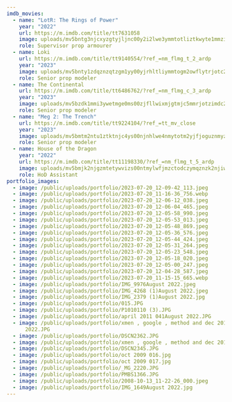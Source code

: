 ```yaml
---
imdb_movies:
  - name: "LotR: The Rings of Power"
    year: "2022"
    url: https://m.imdb.com/title/tt7631058
    image: uploads/mv5bntg3njcxyzgtyjljnc00y2i2lwe3ymmtotliztkwyte1mmzixkeyxkfqcgdeqxvynty4ndc5mde-._v1_fmjpg_ux1080_.jpg
    role: Supervisor prop armourer
  - name: Loki
    url: https://m.imdb.com/title/tt9140554/?ref_=nm_flmg_t_2_ardp
    year: "2023"
    image: uploads/mv5bnty1zdqznzqtzgm1yy00yjrhltliymmtogm2owflytrjotc2xkeyxkfqcgdeqxvymty3mde5mdy1._v1_ql75_uy562_cr35-0-380-562_.jpg
    role: Senior prop modeler
  - name: The Continental
    url: https://m.imdb.com/title/tt6486762/?ref_=nm_flmg_c_3_ardp
    year: "2023"
    image: uploads/mv5bzdk1mmi3ywetmge0ms00zjfllwixmjgtmjc5mmrjotzimdc2xkeyxkfqcgdeqxvymdm2ndm2mq-._v1_ql75_ux380_cr0-0-380-562_.jpg
    role: Senior prop modeler
  - name: "Meg 2: The Trench"
    url: https://m.imdb.com/title/tt9224104/?ref_=tt_mv_close
    year: "2023"
    image: uploads/mv5bmtm2ntu1ztktnjc4ys00njnhlwe4nmytotm2yjfjoguznmyzxkeyxkfqcgdeqxvyode5nze3ote-._v1_ql75_ux380_cr0-0-380-562_.jpg
    role: Senior prop modeler
  - name: House of the Dragon
    year: "2022"
    url: https://m.imdb.com/title/tt11198330/?ref_=nm_flmg_t_5_ardp
    image: uploads/mv5bmjk2njgzmtetywvizs00ntmylwfjmzctodczymqznzk2njiwxkeyxkfqcgdeqxvymteymjm2ndc2._v1_ql75_ux380_cr0-0-380-562_.jpg
    role: HoD Assistant
portfolio_images:
  - image: /public/uploads/portfolio/2023-07-20_12-09-42_113.jpeg
  - image: /public/uploads/portfolio/2023-07-20_11-16-36_756.webp
  - image: /public/uploads/portfolio/2023-07-20_12-06-12_038.jpeg
  - image: /public/uploads/portfolio/2023-07-20_12-06-04_465.jpeg
  - image: /public/uploads/portfolio/2023-07-20_12-05-58_990.jpeg
  - image: /public/uploads/portfolio/2023-07-20_12-05-53_013.jpeg
  - image: /public/uploads/portfolio/2023-07-20_12-05-48_869.jpeg
  - image: /public/uploads/portfolio/2023-07-20_12-05-36_576.jpeg
  - image: /public/uploads/portfolio/2023-07-20_12-05-44_424.jpeg
  - image: /public/uploads/portfolio/2023-07-20_12-05-31_264.jpeg
  - image: /public/uploads/portfolio/2023-07-20_12-05-23_548.jpeg
  - image: /public/uploads/portfolio/2023-07-20_12-05-18_020.jpeg
  - image: /public/uploads/portfolio/2023-07-20_12-05-00_247.jpeg
  - image: /public/uploads/portfolio/2023-07-20_12-04-28_587.jpeg
  - image: /public/uploads/portfolio/2023-07-20_11-15-15_665.webp
  - image: /public/uploads/portfolio/IMG_9976August 2022.jpeg
  - image: /public/uploads/portfolio/IMG_4268 (1)August 2022.jpeg
  - image: /public/uploads/portfolio/IMG_2379 (1)August 2022.jpg
  - image: /public/uploads/portfolio/015.JPG
  - image: /public/uploads/portfolio/P1010110 (3).JPG
  - image: /public/uploads/portfolio/april 2011 041August 2022.JPG
  - image: /public/uploads/portfolio/xmen , google , method and dec 2010 033August
      2022.JPG
  - image: /public/uploads/portfolio/DSCN2362.JPG
  - image: /public/uploads/portfolio/xmen , google , method and dec 2010 068.JPG
  - image: /public/uploads/portfolio/DSCN2345.JPG
  - image: /public/uploads/portfolio/oct 2009 016.jpg
  - image: /public/uploads/portfolio/oct 2009 017.jpg
  - image: /public/uploads/portfolio/_MG_2220.JPG
  - image: /public/uploads/portfolio/PMBS1366.JPG
  - image: /public/uploads/portfolio/2008-10-13_11-22-26_000.jpeg
  - image: /public/uploads/portfolio/IMG_1649August 2022.jpg
---
```

